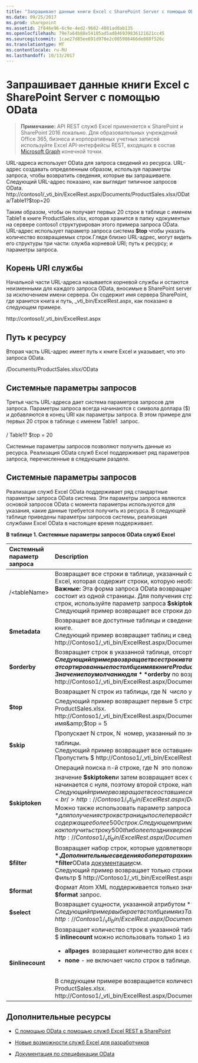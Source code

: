 ```yaml
---
title: "Запрашивает данные книги Excel с SharePoint Server с помощью OData"
ms.date: 09/25/2017
ms.prod: sharepoint
ms.assetid: 2f846e96-6c9e-4ed2-9602-4081ad0ab135
ms.openlocfilehash: 79e7a64b88e54105ad5ad846939836121621cc45
ms.sourcegitcommit: 1cae27d85ee691d976e2c085986466de088f526c
ms.translationtype: MT
ms.contentlocale: ru-RU
ms.lasthandoff: 10/13/2017
---
```

# <a name="requesting-excel-workbook-data-from-sharepoint-server-using-odata"></a>Запрашивает данные книги Excel с SharePoint Server с помощью OData

> **Примечание:** API REST служб Excel применяется к SharePoint и SharePoint 2016 локально. Для образовательных учреждений Office 365, бизнеса и корпоративных учетных записей используйте Excel API-интерфейсы REST, входящих в состав [Microsoft Graph](http://graph.microsoft.io/en-us/docs/api-reference/v1.0/resources/excel) конечной точки.
  
    
    

URL-адреса использует OData для запроса сведений из ресурса. URL-адрес создавать определенным образом, используя параметры запроса, чтобы возвратить сведения, которые вы запрашиваете. Следующий URL-адрес показано, как выглядит типичное запросов OData. http://contoso1/_vti_bin/ExcelRest.aspx/Documents/ProductSales.xlsx/OData/Table1?$top=20
  
    
    

Таким образом, чтобы он получает первых 20 строк в таблице с именем Table1 в книге ProductSales.xlsx, которая хранится в папку «документы» на сервере contoso1 структурирован этого примера запроса OData. URL-адрес использует параметр запроса система **$top** чтобы указать количество возвращаемых строк.Глядя близко URL-адрес, могут видеть его структуры три части: служба корневой URI; путь к ресурсу; и параметры запроса.
## <a name="service-root-uri"></a>Корень URI службы

Начальной части URL-адреса называется корневой службы и остаются неизменными для каждого запроса OData, вносимые в SharePoint server за исключением имени сервера. Он содержит имя сервера SharePoint, где хранится книга и путь, _vti_bin/ExcelRest.aspx, как показано в следующем примере.
  
    
    
http://contoso1/_vti_bin/ExcelRest.aspx
  
    
    

## <a name="resource-path"></a>Путь к ресурсу

Вторая часть URL-адрес имеет путь к книге Excel и указывает, что это запроса OData.
  
    
    
/Documents/ProductSales.xlsx/OData
  
    
    

## <a name="system-query-options"></a>Системные параметры запросов

Третья часть URL-адреса дает система параметров запросов для запроса. Параметры запроса всегда начинаются с символа доллара ($) и добавляются в конец URI как параметры запроса. В этом примере для первых 20 строк в таблице с именем Table1  запрос.
  
    
    
/ Table1? $top = 20
  
    
    
Системные параметры запросов позволяют получить данные из ресурса. Реализация OData служб Excel поддерживает ряд параметров запроса, перечисленные в следующем разделе.
  
    
    

## <a name="system-query-options"></a>Системные параметры запросов
<a name="xlsSystemQueryOptions"> </a>

Реализация служб Excel OData поддерживает ряд стандартные параметры запроса OData система. Эти параметры запроса являются основой запросов OData с момента параметры используются для указания, какие данные требуется получить из ресурса. В следующей таблице приведены параметры запросов системы, реализация службами Excel OData в настоящее время поддерживает.
  
    
    

**В таблице 1. Системные параметры запросов OData служб Excel**


|**Системный параметр запроса**|**Description**|
|:-----|:-----|
|/\<tableName\>  <br/> |Возвращает все строки в таблице, указанный с \<tableName\>, где \<tableName\> — это имя таблицы в книгу Excel, которая содержит строки, которую необходимо получить.  <br/> **Важные:** Эта форма запроса OData возвращает не более 500 строк за раз. Каждый набор строк, 500 состоит из одной страницы. Для получения строк в дальнейшем страниц в таблице, имеющей более 500 строк, используйте параметр запроса **$skiptoken** (см. ниже).<br/>Следующий пример возвращает все строки до 500th строк в Table1 ProductSales.xlsx книги.  <br/> |
|**$metadata** <br/> |Возвращает все доступные таблицы и сведения о типе для всех строк в каждой таблице в указанной книге.  <br/> Следующий пример возвращает таблиц и сведения о типе для таблиц в книге ProductSales.xlsx.  <br/> http://Contoso1/_vti_bin/ExcelRest.aspx/Documents/ProductSales.xlsx/OData/$ метаданных  <br/> |
|**$orderby** <br/> |Возвращает строк в указанной таблице, отсортированные по значения, указанного в **$orderby**.  <br/> Следующий пример возвращает все строки в таблице 1, отсортированные по столбце имя в книге ProductSales.xlsx.  <br/> **Примечание:** Значение по умолчанию для **$orderby** по возрастанию.          http://Contoso1/_vti_bin/ExcelRest.aspx/Documents/ProductSales.xlsx/OData/Table1?$ orderby = имя  <br/> |
|**$top** <br/> |Возвращает N строк из таблицы, где N  число указанное значение **$top**.  <br/> Следующий пример возвращает первые 5 строк из Table1, отсортированные по имени столбца в книге ProductSales.xlsx.  <br/> http://Contoso1/_vti_bin/ExcelRest.aspx/Documents/ProductSales.xlsx/OData/Table1_qM _ $orderby = имя&amp;$top = 5  <br/> |
|**$skip** <br/> |Пропускает N строк, N  номер, указанный по значению **$skip**и затем возвращает остальных строк таблицы.  <br/> Следующий пример возвращает все оставшиеся строки после пятой из Table1 ProductSales.xlsx книги.  <br/> Пропустить $ http://Contoso1/_vti_bin/ExcelRest.aspx/Documents/ProductSales.xlsx/OData/Table1? = 5  <br/> |
|**$skiptoken** <br/> |Операций поиска n-й строке, где N  это положение строки порядковый номер, указанный в параметре значение **$skiptoken**и затем возвращает всех оставшихся строк, начиная с строки N + 1. Коллекция начинается с нуля, поэтому второй строке, например, обозначается $skiptoken = 1.<br/> Следующий пример возвращает все оставшиеся строки после второй строке из Table1 ProductSales.xlsx книги.  <br/> http://Contoso1/_vti_bin/ExcelRest.aspx/Documents/ProductSales.xlsx/OData/Table1?$ skiptoken = 1  <br/> Можно также использовать параметр запроса **$skiptoken** для получения строк в страницы после первой страницы из таблицы, содержащее более 500 строк. Следующем примере показано, как получить строку 500th и более поздних версий, из таблицы с более чем 500 строк.<br/> http://Contoso1/_vti_bin/ExcelRest.aspx/Documents/ProductSales.xlsx/OData/Table1?$ skiptoken = 499  <br/> |
|**$filter** <br/> |Возвращает набор строк, которые удовлетворяют условиям, указанным в значении **$filter**. Дополнительные сведения об операторах и набор функций, которые можно использовать с **$filter**OData  [документации](http://www.odata.org/documentation/odata-version-2-0/uri-conventions/)см. <br/> Следующий пример возвращает только строки, где значение столбца Price больше 100.  <br/> Фильтр $ http://Contoso1/_vti_bin/ExcelRest.aspx/Documents/ProductSales.xlsx/OData/Table1? = цена gt 100  <br/> |
|**$format** <br/> |Формат Atom XML поддерживается только значение и используется по умолчанию для параметра **$format** запрос. <br/> |
|**$select** <br/> |Возвращает сущности, указанной атрибутом **$select**.  <br/> Следующий пример выбирает в столбце имя из Table1 в книге ProductSales.xlsx.  <br/> http://Contoso1/_vti_bin/ExcelRest.aspx/Documents/ProductSales.xlsx/OData/Table1?$ select = имя  <br/> |
|**$inlinecount** <br/> | Возвращает количество строк в указанной таблице. <br/>  $ **inlinecount** можно использовать только 1 из 2 из следующих значений. <br/><ul><li>**allpages**  возвращает количество для всех строк в таблице.</li><li>**none** - не включает число строк в таблице.</li></ul><br/>В следующем примере возвращается количество для общее число строк в Table1 в книге ProductSales.xlsx. <br/>  http://Contoso1/_vti_bin/ExcelRest.aspx/Documents/ProductSales.xlsx/OData/Table1?$ inlinecount = allpages <br/> |
   

## <a name="additional-resources"></a>Дополнительные ресурсы
<a name="xlsAdditionalResources"> </a>


-  [С помощью OData с помощью служб Excel REST в SharePoint](using-odata-with-excel-services-rest-in-sharepoint.md)
    
  
-  [Новые возможности служб Excel для разработчиков](http://msdn.microsoft.com/library/09e96c8b-cb55-4fd1-a797-b50fbf0f9296.aspx)
    
  
-  [Документация по спецификации OData](http://www.odata.org)
    
  
